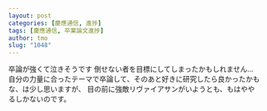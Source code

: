 ```yaml
---
layout: post
categories: [慶應通信, 進捗]
tags: [慶應通信, 卒業論文進捗]
author: tmo
slug: "1048"
---
```

卒論が強くて泣きそうです
倒せない者を目標にしてしまったかもしれません…
自分の力量に合ったテーマで卒論して、そのあと好きに研究したら良かったかもな、は少し思いますが、
目の前に強敵リヴァイアサンがいようとも、もはややるしかないのです。
